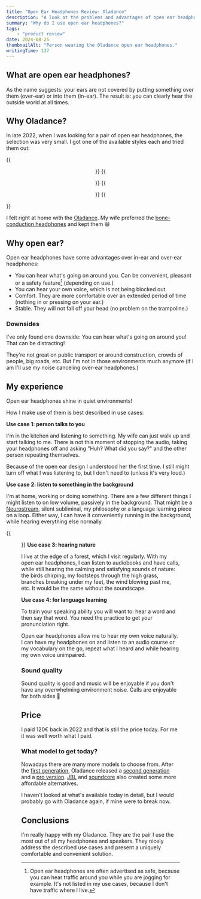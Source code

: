 ```yaml
---
title: "Open Ear Headphones Review: Oladance"
description: "A look at the problems and advantages of open ear headphones."
summary: "Why do I use open ear headphones?"
tags:
    - "product review"
date: 2024-08-25
thumbnailAlt: "Person wearing the Oladance open ear headphones."
writingTime: 137
---
```


## What are open ear headphones?

As the name suggests: your ears are not covered by putting something over
them (over-ear) or into them (in-ear).
The result is: you can clearly hear the outside world at all times.

## Why Oladance?

In late 2022, when I was looking for a pair of open ear headphones,
the selection was very small.
I got one of the available styles each and tried them out:

{{<center>}}
    {{<figure src="./Oladance.jpg" class="w-9/12" alt="Oladance open ear headphones" caption="Oladance open ear">}}
    {{<figure src="./Aftershokz-OpenMove.jpg" class="w-12/12" alt="Aftershokz OpenMove Bone-Conduction headphones" caption="Aftershokz bone-conduction headphones">}}
{{</center>}}

I felt right at home with the [Oladance][first generation].
My wife preferred the [bone-conduction headphones] and kept them :smile:

## Why open ear?

Open ear headphones have some advantages over in-ear and over-ear
headphones:

- You can hear what's going on around you. Can be convenient, pleasant or a
safety feature[^safety] (depending on use.)
- You can hear your own voice, which is not being blocked out.
- Comfort. They are more comfortable over an extended period of time
(nothing in or pressing on your ear.)
- Stable. They will not fall off your head (no problem on the trampoline.)

[^safety]: Open ear headphones are often advertised as safe, because you can
    hear traffic around you while you are jogging for example.
    It's not listed in my use cases, because I don't have traffic where I
    live.

### Downsides

I've only found one downside:
You can hear what's going on around you!
That can be distracting!

They're not great on public transport or around construction, crowds of
people, big roads, etc.
But I'm not in those environments much anymore (if I am I'll use my noise
canceling over-ear headphones.)

## My experience

Open ear headphones shine in quiet environments!

How I make use of them is best described in use cases:

**Use case 1: person talks to you**

I'm in the kitchen and listening to something.
My wife can just walk up and start talking to me.
There is not this moment of stopping the audio, taking your headphones off
and asking "Huh? What did you say?" and the other person repeating
themselves.

Because of the open ear design I understood her the first time.
I still might turn off what I was listening to, but I don't need to (unless
it's very loud.)

**Use case 2: listen to something in the background**

I'm at home, working or doing something.
There are a few different things I might listen to on low volume, passively
in the background.
That might be a [Neurostream](review/neurostreams), silent subliminal, my
philosophy or a language learning piece on a loop.
Either way, I can have it conveniently running in the background, while
hearing everything else normally.

{{<figure src="./on-me.jpg" clearClass="true" class="w-9/12 sm:max-w-52 sm:w-auto sm:float-right sm:pl-3 my-0" alt="Head wearing oladance over ear headphones">}}
**Use case 3: hearing nature**

I live at the edge of a forest, which I visit regularly.
With my open ear headphones, I can listen to audiobooks and have calls,
while still hearing the calming and satisfying sounds of nature:
the birds chirping, my footsteps through the high grass, branches breaking
under my feet, the wind blowing past me, etc.
It would be the same without the soundscape.

**Use case 4: for language learning**

To train your speaking ability you will want to: hear a word and then say
that word.
You need the practice to get your pronunciation right.

Open ear headphones allow me to hear my own voice naturally.
I can have my headphones on and listen to an audio course or my
vocabulary on the go, repeat what I heard and while hearing my own voice
unimpaired.

### Sound quality

Sound quality is good and music will be enjoyable if you don't have any
overwhelming environment noise.
Calls are enjoyable for both sides :slightly_smiling_face:

## Price

I paid 120€ back in 2022 and that is still the price today.
For me it was well worth what I paid.

### What model to get today?

Nowadays there are many more models to choose from.
After the [first generation], Oladance released a [second generation] and
a [pro version].
[JBL] and [soundcore] also created some more affordable alternatives.

I haven't looked at what's available today in detail, but I would probably
go with Oladance again, if mine were to break now.

## Conclusions

I'm really happy with my Oladance.
They are the pair I use the most out of all my headphones and speakers.
They nicely address the described use cases and present a uniquely
comfortable and convenient solution.

[first generation]: https://amzn.to/3SYEblL
[second generation]: https://amzn.to/3Xaf0Pw
[pro version]: https://amzn.to/3WUVOE5
[soundcore]: https://amzn.to/46STORA
[JBL]: https://amzn.to/4dmpkd3
[bone-conduction headphones]: https://amzn.to/3STECxx

